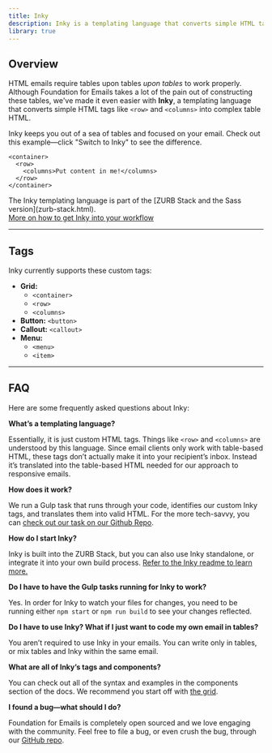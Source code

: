 ```yaml
---
title: Inky
description: Inky is a templating language that converts simple HTML tags into the complex table HTML required for emails.
library: true
---
```


## Overview

HTML emails require tables upon tables *upon tables* to work properly. Although Foundation for Emails takes a lot of the pain out of constructing these tables, we've made it even easier with **Inky**, a templating language that converts simple HTML tags like `<row>` and `<columns>` into complex table HTML.

Inky keeps you out of a sea of tables and focused on your email. Check out this example&mdash;click "Switch to Inky" to see the difference.

```example
<container>
  <row>
    <columns>Put content in me!</columns>
  </row>
</container>
```
<div class="callout warning">
The Inky templating language is part of the [ZURB Stack and the Sass version](zurb-stack.html). <br><a href="#how-to-inky">More on how to get Inky into your workflow</a>
</div>

---

## Tags

Inky currently supports these custom tags:

- **Grid:**
  - `<container>`
  - `<row>`
  - `<columns>`
- **Button:** `<button>`
- **Callout:** `<callout>`
- **Menu:**
  - `<menu>`
  - `<item>`

---

## FAQ

Here are some frequently asked questions about Inky:

**What’s a templating language?**

Essentially, it is just custom HTML tags. Things like `<row>` and `<columns>` are understood by this language. Since email clients only work with table-based HTML, these tags don’t actually make it into your recipient’s inbox. Instead it’s translated into the table-based HTML needed for our approach to responsive emails.

**How does it work?**

We run a Gulp task that runs through your code, identifies our custom Inky tags, and translates them into valid HTML. For the more tech-savvy, you can [check out our task on our Github Repo](https://github.com/zurb/foundation-emails/blob/v2.0/gulpfile.js#L149).

<a id="how-to-inky"></a>
**How do I start Inky?**

Inky is built into the ZURB Stack, but you can also use Inky standalone, or integrate it into your own build process. [Refer to the Inky readme to learn more.](https://github.com/zurb/inky#usage)

**Do I have to have the Gulp tasks running for Inky to work?**

Yes. In order for Inky to watch your files for changes, you need to be running either `npm start` or `npm run build` to see your changes reflected.

**Do I have to use Inky? What if I just want to code my own email in tables?**

You aren’t required to use Inky in your emails. You can write only in tables, or mix tables and Inky within the same email.

**What are all of Inky’s tags and components?**

You can check out all of the syntax and examples in the components section of the docs. We recommend you start off with [the grid](grid.html).

**I found a bug&mdash;what should I do?**

Foundation for Emails is completely open sourced and we love engaging with the community. Feel free to file a bug, or even crush the bug, through our [GitHub repo](https://github.com/zurb/inky/issues).

